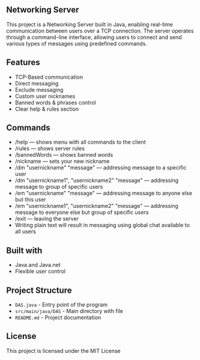 ## Networking Server
This project is a Networking Server built in Java, enabling real-time communication between users over a TCP connection. 
The server operates through a command-line interface, allowing users to connect and send various types of messages using predefined commands.

## Features
- TCP-Based communication
- Direct messaging
- Exclude messaging
- Custom user nicknames
- Banned words & phrases control
- Clear help & rules section

## Commands
- /help — shows menu with all commands to the client
- /rules — shows server rules
- /bannedWords — shows banned words
- /nickname — sets your new nickname
- /dm "usernickname" "message" — addressing message to a specific user
- /dm "usernickname1", "usernickname2" "message" — addressing message to group of specific users
- /em "usernickname" "message" — addressing message to anyone else but this user
- /em "usernickname1", "usernickname2" "message" — addressing message to everyone else but group of specific users
- /exit — leaving the server
- Writing plain text will result in messaging using global chat available to all users

## Built with
- Java and Java.net
- Flexible user control

## Project Structure
- `DAS.java` - Entry point of the program
- `src/main/java/DAS` - Main directory with file
- `README.md` - Project documentation
  
## License
This project is licensed under the MIT License
